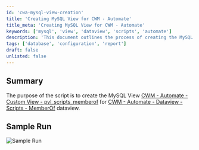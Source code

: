 ```yaml
---
id: 'cwa-mysql-view-creation'
title: 'Creating MySQL View for CWM - Automate'
title_meta: 'Creating MySQL View for CWM - Automate'
keywords: ['mysql', 'view', 'dataview', 'scripts', 'automate']
description: 'This document outlines the process of creating the MySQL View [CWM - Automate - Custom View - pvl_scripts_memberof] which is essential for the [CWM - Automate - Dataview - Scripts - MemberOf] functionality. It includes a summary of the script's purpose and a sample run for better understanding.'
tags: ['database', 'configuration', 'report']
draft: false
unlisted: false
---
```

## Summary

The purpose of the script is to create the MySQL View [CWM - Automate - Custom View - pvl_scripts_memberof](https://proval.itglue.com/DOC-5078775-13700065) for [CWM - Automate - Dataview - Scripts - MemberOf](https://proval.itglue.com/DOC-5078775-10390968) dataview.

## Sample Run

![Sample Run](..\..\..\static\img\MySQL---View---Create-(pvl_scripts_memberof)\image_1.png)


